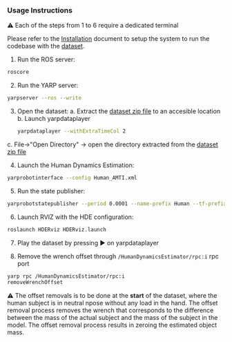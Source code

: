 ### Usage Instructions

:warning: Each of the steps from 1 to 6 require a dedicated terminal

Please refer to the [Installation](./installation.md) document to setup the system to run the codebase with the [dataset](./dataset).

1. Run the ROS server:  
```bash
roscore
```

2. Run the YARP server:
```bash
yarpserver --ros --write
```

3. Open the dataset:
  a. Extract the [dataset zip file](./dataset) to an accesible location
  b. Launch yarpdataplayer   
    ```bash 
    yarpdataplayer --withExtraTimeCol 2 
    ```
  c.  File->"Open Directory" -> open the directory extracted from the [dataset zip file](./Dataset)

4. Launch the Human Dynamics Estimation:
  ```bash
  yarprobotinterface --config Human_AMTI.xml
  ```
  
5. Run the state publisher:
  ```bash
  yarprobotstatepublisher --period 0.0001 --name-prefix Human --tf-prefix /Human/ --model humanSubject02_66dof.urdf --reduced-model true --base-frame Pelvis --jointstates-topic "/Human/joint_states"
  ```
  
6. Launch RVIZ with the HDE configuration:
  ```bash
  roslaunch HDERviz HDERviz.launch
  ```
  
7. Play the dataset by pressing :arrow_forward: on yarpdataplayer

8. Remove the wrench offset through `/HumanDynamicsEstimator/rpc:i` rpc port
```bash
yarp rpc /HumanDynamicsEstimator/rpc:i
removeWrenchOffset
```

⚠️ The offset removals is to be done at the **start** of the dataset, where the human subject is in neutral npose without any load in the hand. The offset removal process removes the wrench that corresponds to the difference between the mass of the actual subject and the mass of the
subject in the model. The offset removal process results in zeroing the estimated object mass.

